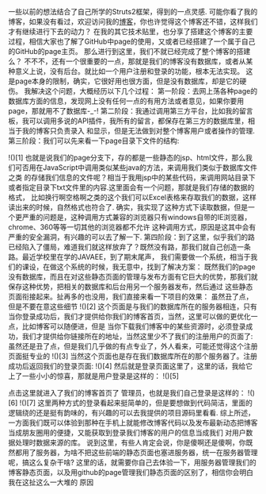 一些以前的想法结合了自己所学的Struts2框架，得到的一点灵感.
可能你看了我的博客，如果没有看过，欢迎访问我的[博客](www.xiaohegithub.cn)，你也许觉得这个博客还不错，这样我们才有继续进行下去的动力？
在我的其它技术贴里，也分享了搭建这个博客的主要过程，相信大家也了解了GitHub中page的使用，又或者已经搭建了一个属于自己的GitHub的page主页。
那么进行到这里，我们不就已经完成了整个博客的搭建么？
不不不，还有一个很重要的一点，那就是我们的博客没有数据库，或者从某种意义上说，没有后台。就比如一个用户注册和登录的功能，根本无法实现。
这是page本身的限制，确实，它很好用也很方面，但是没有数据库，却是它的硬伤。
我解决这个问题，大概经历以下几个过程：
第一阶段：去网上荡各种page的数据库方面的信息，发现网上没有任何一点的有用方法或者意见，如果你要用page，那就用不了数据库-_-!
第二阶段：我通过调用第三方平台，比如我的留言板，我可以调用多说的API插件，我所有的留言，都保存在第三方的数据库里，相当于我的博客只负责录入
和显示，但是无法做到对整个博客用户或者操作的管理.
第三阶段：我们可以先来看一下page目录下文件的结构:

!()[1]
也就是说我们的page分支下，存的都是一些静态的jsp、html文件，那么我们可否用在JavaScript中调用类似某些java的方法，来调用我们类似于数据库文件之类
的存储我们信息的文件呢？相当于我用jsp中的某些代码，来调用网站目录下或者指定目录下txt文件里的内容.这里面会有一个问题，那就是我们存储的数据的格式，
比如换行啊空格啊之类的这个我们可以Excel表格来存取我们的数据，这样读出来的时候，自然格式也符合了.
确实，我实现了这种方式下读取数据，但是一个更严重的问题是，这种调用方式兼容的浏览器只有windows自带的IE浏览器，chrome、360等等一切其他的浏览器都不允许
这种调用方式，原因是这其中会有严重的安全漏洞，有兴趣的可以去了解一下.
第四阶段：到了这里，似乎我们的路已经陷入了僵局，难道我们就这样放弃了？既然没有路，那我们就自己创造一条路。最近学校里在学的JAVAEE，到了期末尾声，
我们需要做一个系统，相当于我们的课设，在做这个系统的时候，我无意中，找到了解决方案：
既然我们的page没有数据库，而且在对这些静态页面的管理与发布方面有它巨大的优势，那我们就保存这种优势，把相关的数据库和后台用另一个服务器发布，然后通过
这些静态页面衔接起来。扯再多的也没用，我们直接来看一下项目的效果：
虽然丑了点，但是不要在意这些细节
!()[2]
这个页面是与我们的数据库所在的服务器相连，只有当你登录成功后，我们才提供给你我们的博客首页，当然，这里可以做的更优化一点，比如博客可以随便进，但是
当你下载我们博客中的某些资源时，必须登录成功，我们才提供给你链接所在的地址，当然这里少不了我们的注册用户的页面了:
虽然还是丑了点，但是我们几乎做的有点专业了，外人看来，可能还觉得这个注册页面挺专业的
!()[3]
当然这个页面也是存在我们数据库所在的那个服务器了。注册成功后返回我们的登录页面:
!()[4]
然后就是登录页面这里了，这里的话，我给它上了一些小小的惊喜，那就是用户登录是这样的：
!()[5]

点击这里就进入了我们的博客首页了
管理员，也就是我们自己登录是这样的：
!()[6]
!()[7]
这里两种方式的登录看起来挺简单的，但是要想做到代码简洁，里面的逻辑绕的还是挺有韵味的，有兴趣的可以去我提供的项目源码里看看.
综上所述，一方面我们既可以体验到那种在手机上就能修改博客代码以及发布最新动态把博客当成朋友圈用的便捷，又能获取到登录我们博客的用户的信息当成我们
对用户数据处理时数据来源的库。
说到这里，有些人肯定会说，你是傻啊还是傻啊，你既然都用了服务器，为啥不把这些前端的静态页面也塞进服务器，统一在服务器管理呢，搞这么复杂干啥?
这里的话，就需要你自己去体验一下，用服务器管理我们的博客静态页面，以及用github的page管理我们静态页面的区别了，相信你会明白我在这扯这么一大堆的
原因
